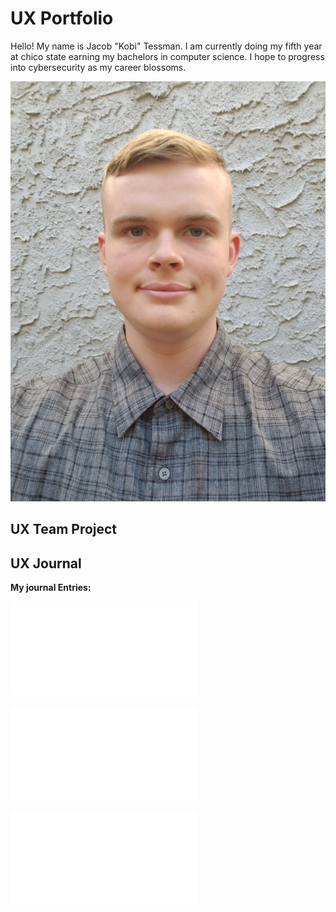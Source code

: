 # UX Portfolio


Hello! My name is Jacob "Kobi" Tessman. I am currently doing my fifth year at chico state earning my bachelors in computer science. I hope to progress into cybersecurity as my career blossoms. 

![Me](assets/rename.png)

## UX Team Project


## UX Journal

**My journal Entries:**

![Journal 1](UX_Journal1/Journal1.md)

![Journal 2](journal2/journal2.md)

![Journal 3](UXjournal3/journal3.md)
